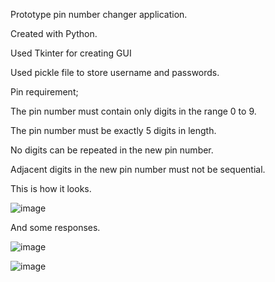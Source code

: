 Prototype pin number changer application.

Created with Python.

Used Tkinter for creating GUI

Used pickle file to store username and passwords.

Pin requirement;

   The pin number must contain only digits in the range 0 to 9.

   The pin number must be exactly 5 digits in length.

   No digits can be repeated in the new pin number.

   Adjacent digits in the new pin number must not be sequential.
   
This is how it looks. 
   
   
   ![image](https://user-images.githubusercontent.com/37284591/40869052-a3312340-6668-11e8-899a-126529b80314.png)
   
And some responses. 


![image](https://user-images.githubusercontent.com/37284591/40869114-66280c74-6669-11e8-926d-07bb1a11423a.png)

![image](https://user-images.githubusercontent.com/37284591/40869124-959efbf2-6669-11e8-9fcf-686a6b011cda.png)
	

